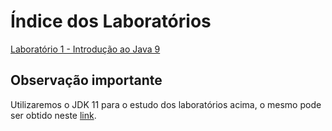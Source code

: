 # Índice dos Laboratórios

[Laboratório 1 - Introdução ao Java 9](./laboratorio1/)<br/>
<!--
[Laboratório 2 - Introdução ao Java 10](./laboratorio2/)<br/>
[Laboratório 3 - Introdução ao Java 11](./laboratorio3/)<br/>
[Laboratório 4 - Introdução a nova API HttpClient](./laboratorio4/)<br/>
-->
## Observação importante
Utilizaremos o JDK 11 para o estudo dos laboratórios acima, o mesmo pode ser obtido neste [link](https://www.oracle.com/technetwork/java/javase/downloads/jdk11-downloads-5066655.html).
